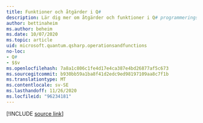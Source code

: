 ```yaml
---
title: Funktioner och åtgärder i Q#
description: Lär dig mer om åtgärder och funktioner i Q# programmeringsspråk.
author: bettinaheim
ms.author: beheim
ms.date: 10/07/2020
ms.topic: article
uid: microsoft.quantum.qsharp.operationsandfunctions
no-loc:
- Q#
- $$v
ms.openlocfilehash: 7a8a1c806c1fe4d17e4ca387e4bd26877af5c673
ms.sourcegitcommit: b930bb59a1ba8f41d2edc9ed98197109aa8c7f1b
ms.translationtype: MT
ms.contentlocale: sv-SE
ms.lasthandoff: 11/26/2020
ms.locfileid: "96234181"
---
```

<!---
# Operations and functions in Q#
-->

[!INCLUDE [source link](~/includes/qsharp-language/Specifications/Language/4_TypeSystem/OperationsAndFunctions.md)]

